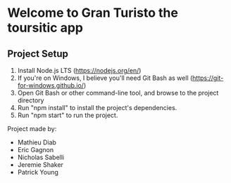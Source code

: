 # Welcome to Gran Turisto the toursitic app

## Project Setup
1. Install Node.js LTS (https://nodejs.org/en/)
2. If you're on Windows, I believe you'll need Git Bash as well (https://git-for-windows.github.io/)
3. Open Git Bash or other command-line tool, and browse to the project directory
4. Run "npm install" to install the project's dependencies.
5. Run "npm start" to run the project.

Project made by:
* Mathieu Diab
* Eric Gagnon
* Nicholas Sabelli
* Jeremie Shaker
* Patrick Young
